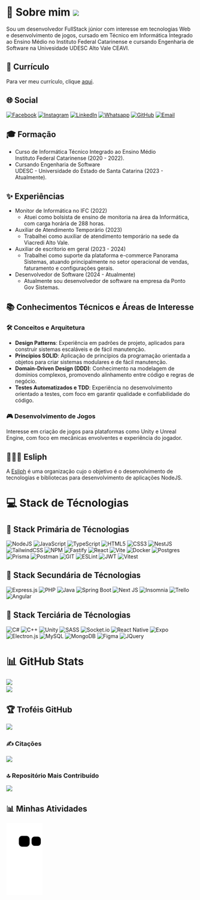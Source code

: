 # 💫 Sobre mim [![](https://visitcount.itsvg.in/api?id=Danrley-Ruan-Saquetti&icon=9&color=6)](https://visitcount.itsvg.in)

Sou um desenvolvedor FullStack júnior com interesse em tecnologias Web e desenvolvimento de jogos, cursado em Técnico em Informática Integrado ao Ensino Médio no Instituto Federal Catarinense e cursando Engenharia de Software na Univesidade UDESC Alto Vale CEAVI.

## 📃 Currículo

Para ver meu currículo, clique [aqui](https://github.com/Danrley-Ruan-Saquetti/Danrley-Ruan-Saquetti/blob/master/src/documents/CURRICULUM%20VITAE%20-%20DANRLEY%20RUAN%20SAQUETTI.pdf).

## 🌐 Social

[![Facebook](https://img.shields.io/badge/Facebook-%231877F2.svg?style=for-the-badge&logo=Facebook&logoColor=white)](https://facebook.com/danrley.saquetti.7) [![Instagram](https://img.shields.io/badge/Instagram-%23E4405F.svg?style=for-the-badge&logo=Instagram&logoColor=white)](https://www.instagram.com/dan__ruan) [![LinkedIn](https://img.shields.io/badge/LinkedIn-%230077B5.svg?style=for-the-badge&logo=linkedin&logoColor=white)](https://linkedin.com/in/danrley-saquetti) [![Whatsapp](https://img.shields.io/badge/Whatsapp-%25D366.svg?style=for-the-badge&logo=whatsapp&logoColor=white)](https://wa.me/47988004598) [![GitHub](https://img.shields.io/badge/GitHub-1C1E24.svg?style=for-the-badge&logo=github&logoColor=white)](https://github.com/Danrley-Ruan-Saquetti) [![Email](https://img.shields.io/badge/Email-%230077B5.svg?style=for-the-badge&logo=gmail&logoColor=white)](mailto:danrsaquetti@gmail.com)

## 🎓 Formação

-   Curso de Informática Técnico Integrado ao Ensino Médio<br>Instituto Federal Catarinense (2020 - 2022).
-   Cursando Engenharia de Software<br>UDESC - Universidade do Estado de Santa Catarina (2023 - Atualmente).

## ✨ Experiências

-   Monitor de Informática no IFC (2022)
    -   Atuei como bolsista de ensino de monitoria na área da Informática, com carga horária de 288 horas.
-   Auxiliar de Atendimento Temporário (2023)
    -   Trabalhei como auxiliar de atendimento temporário na sede da Viacredi Alto Vale.
-   Auxiliar de escritorio em geral (2023 - 2024)
    -   Trabalhei como suporte da plataforma e-commerce Panorama Sistemas, atuando principalmente no setor operacional de vendas, faturamento e configurações gerais.
-   Desenvolvedor de Software (2024 - Atualmente)
    -   Atualmente sou desenvolvedor de software na empresa da Ponto Gov Sistemas.

## 📚 Conhecimentos Técnicos e Áreas de Interesse

### 🛠️ Conceitos e Arquitetura

- <strong>Design Patterns</strong>: Experiência em padrões de projeto, aplicados para construir sistemas escaláveis e de fácil manutenção.
- <strong>Princípios SOLID</strong>: Aplicação de princípios da programação orientada a objetos para criar sistemas modulares e de fácil manutenção.
- <strong>Domain-Driven Design (DDD)</strong>: Conhecimento na modelagem de domínios complexos, promovendo alinhamento entre código e regras de negócio.
- <strong>Testes Automatizados e TDD</strong>: Experiência no desenvolvimento orientado a testes, com foco em garantir qualidade e confiabilidade do código.

### 🎮 Desenvolvimento de Jogos

Interesse em criação de jogos para plataformas como Unity e Unreal Engine, com foco em mecânicas envolventes e experiência do jogador.

## 🧑🏻‍💻 Esliph

A [Esliph](https://github.com/Esliph) é uma organização cujo o objetivo é o desenvolvimento de tecnologias e bibliotecas para desenvolvimento de aplicações NodeJS.

# 💻 Stack de Técnologias

## 🥇 Stack Primária de Técnologias

![NodeJS](https://img.shields.io/badge/node.js-6DA55F?style=for-the-badge&logo=node.js&logoColor=white)
![JavaScript](https://img.shields.io/badge/javascript-%23323330.svg?style=for-the-badge&logo=javascript&logoColor=%23F7DF1E)
![TypeScript](https://img.shields.io/badge/typescript-%23007ACC.svg?style=for-the-badge&logo=typescript&logoColor=white)
![HTML5](https://img.shields.io/badge/html5-%23E34F26.svg?style=for-the-badge&logo=html5&logoColor=white)
![CSS3](https://img.shields.io/badge/css3-%231572B6.svg?style=for-the-badge&logo=css3&logoColor=white)
![NestJS](https://img.shields.io/badge/nestjs-%23E0234E.svg?style=for-the-badge&logo=nestjs&logoColor=white)
![TailwindCSS](https://img.shields.io/badge/tailwindcss-%2338B2AC.svg?style=for-the-badge&logo=tailwind-css&logoColor=white)
![NPM](https://img.shields.io/badge/NPM-%23CB3837.svg?style=for-the-badge&logo=npm&logoColor=white)
![Fastify](https://img.shields.io/badge/fastify-%23000000.svg?style=for-the-badge&logo=fastify&logoColor=white)
![React](https://img.shields.io/badge/react-%2320232a.svg?style=for-the-badge&logo=react&logoColor=%2361DAFB)
![Vite](https://img.shields.io/badge/vite-%23646CFF.svg?style=for-the-badge&logo=vite&logoColor=white)
![Docker](https://img.shields.io/badge/Docker-2496ED.svg?style=for-the-badge&logo=docker&logoColor=white)
![Postgres](https://img.shields.io/badge/postgres-%23316192.svg?style=for-the-badge&logo=postgresql&logoColor=white)
![Prisma](https://img.shields.io/badge/Prisma-2D3748?style=for-the-badge&logo=prisma&logoColor=white)
![Postman](https://img.shields.io/badge/Postman-FF6C37?style=for-the-badge&logo=postman&logoColor=white)
![GIT](https://img.shields.io/badge/Git-fc6d26?style=for-the-badge&logo=git&logoColor=white)
![ESLint](https://img.shields.io/badge/ESLint-4B3263?style=for-the-badge&logo=eslint&logoColor=white)
![JWT](https://img.shields.io/badge/JWT-black?style=for-the-badge&logo=JSON%20web%20tokens)
![Vitest](https://img.shields.io/badge/Vitest-6E9F18?style=for-the-badge&logo=vitest&logoColor=white)

## 🥈 Stack Secundária de Técnologias

![Express.js](https://img.shields.io/badge/express.js-%23404d59.svg?style=for-the-badge&logo=express&logoColor=%2361DAFB)
![PHP](https://img.shields.io/badge/php-%23777BB4.svg?style=for-the-badge&logo=php&logoColor=white)
![Java](https://img.shields.io/badge/java-%23ED8B00.svg?style=for-the-badge&logo=openjdk&logoColor=white)
![Spring Boot](https://img.shields.io/badge/Spring%20Boot-6DB33F.svg?style=for-the-badge&logo=springboot&logoColor=white)
![Next JS](https://img.shields.io/badge/Next-black?style=for-the-badge&logo=next.js&logoColor=white)
![Insomnia](https://img.shields.io/badge/Insomnia-black?style=for-the-badge&logo=insomnia&logoColor=5849BE)
![Trello](https://img.shields.io/badge/Trello-%23026AA7.svg?style=for-the-badge&logo=Trello&logoColor=white)
![Angular](https://img.shields.io/badge/Angular-%23DD0031.svg?style=for-the-badge&logo=angular&logoColor=white)

## 🥉 Stack Terciária de Técnologias

![C#](https://custom-icon-badges.demolab.com/badge/C%23-%23239120.svg?style=for-the-badge&logo=cshrp&logoColor=white)
![C++](https://img.shields.io/badge/C++-%2300599C.svg?style=for-the-badge&logo=c%2B%2B&logoColor=white)
![Unity](https://img.shields.io/badge/Unity-%23000000.svg?style=for-the-badge&logo=unity&logoColor=white)
![SASS](https://img.shields.io/badge/SASS-hotpink.svg?style=for-the-badge&logo=SASS&logoColor=white)
![Socket.io](https://img.shields.io/badge/Socket.io-black?style=for-the-badge&logo=socket.io&badgeColor=010101)
![React Native](https://img.shields.io/badge/react_native-%2320232a.svg?style=for-the-badge&logo=react&logoColor=%2361DAFB)
![Expo](https://img.shields.io/badge/expo-1C1E24?style=for-the-badge&logo=expo&logoColor=#D04A37)
![Electron.js](https://img.shields.io/badge/Electron-191970?style=for-the-badge&logo=Electron&logoColor=white)
![MySQL](https://img.shields.io/badge/mysql-%2300000f.svg?style=for-the-badge&logo=mysql&logoColor=white)
![MongoDB](https://img.shields.io/badge/MongoDB-%234ea94b.svg?style=for-the-badge&logo=mongodb&logoColor=white)
![Figma](https://img.shields.io/badge/figma-%23F24E1E.svg?style=for-the-badge&logo=figma&logoColor=white)
![JQuery](https://img.shields.io/badge/jQuery-0769AD.svg?style=for-the-badge&logo=jquery&logoColor=white)

# 📊 GitHub Stats

![](https://github-readme-streak-stats.herokuapp.com/?user=Danrley-Ruan-Saquetti&theme=dark&hide_border=false)<br/>
![](https://github-readme-stats.vercel.app/api/top-langs/?username=Danrley-Ruan-Saquetti&theme=dark&hide_border=false&include_all_commits=true&count_private=true&layout=compact)

## 🏆 Troféis GitHub

![](https://github-profile-trophy.vercel.app/?username=Danrley-Ruan-Saquetti&theme=radical&no-frame=false&no-bg=false&margin-w=4)

### ✍️ Citações

![](https://quotes-github-readme.vercel.app/api?type=horizontal&theme=radical)

### 🔝 Repositório Mais Contribuído

![](https://github-contributor-stats.vercel.app/api?username=Danrley-Ruan-Saquetti&limit=5&theme=radical&combine_all_yearly_contributions=true)

## 📊 Minhas Atividades

![Snake animation](https://github.com/Danrley-Ruan-Saquetti/Danrley-Ruan-Saquetti/blob/output/github-contribution-grid-snake.svg)
